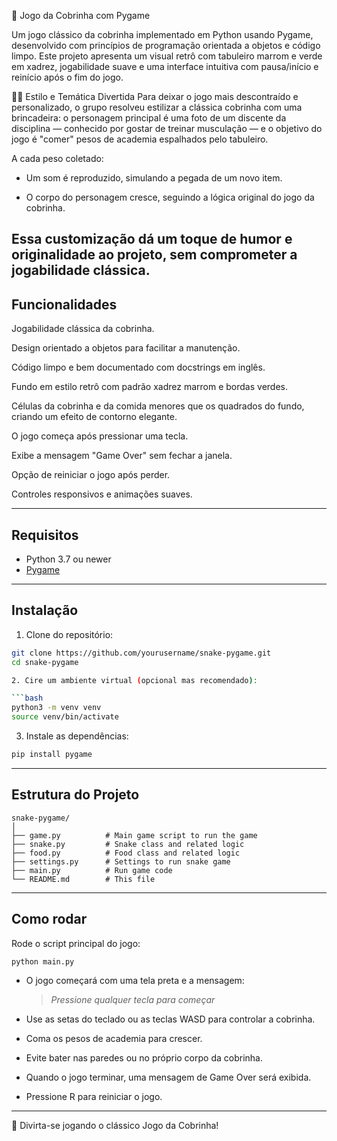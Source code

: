 🐍 Jogo da Cobrinha com Pygame

Um jogo clássico da cobrinha implementado em Python usando Pygame, desenvolvido com princípios de programação orientada a objetos e código limpo. Este projeto apresenta um visual retrô com tabuleiro marrom e verde em xadrez, jogabilidade suave e uma interface intuitiva com pausa/início e reinício após o fim do jogo.

🏋️‍♂️ Estilo e Temática Divertida
Para deixar o jogo mais descontraído e personalizado, o grupo resolveu estilizar a clássica cobrinha com uma brincadeira:
o personagem principal é uma foto de um discente da disciplina — conhecido por gostar de treinar musculação — e o objetivo do jogo é "comer" pesos de academia espalhados pelo tabuleiro.

A cada peso coletado:

- Um som é reproduzido, simulando a pegada de um novo item.

- O corpo do personagem cresce, seguindo a lógica original do jogo da cobrinha.

Essa customização dá um toque de humor e originalidade ao projeto, sem comprometer a jogabilidade clássica.
---

## Funcionalidades

Jogabilidade clássica da cobrinha.

Design orientado a objetos para facilitar a manutenção.

Código limpo e bem documentado com docstrings em inglês.

Fundo em estilo retrô com padrão xadrez marrom e bordas verdes.

Células da cobrinha e da comida menores que os quadrados do fundo, criando um efeito de contorno elegante.

O jogo começa após pressionar uma tecla.

Exibe a mensagem "Game Over" sem fechar a janela.

Opção de reiniciar o jogo após perder.

Controles responsivos e animações suaves.

---

## Requisitos

- Python 3.7 ou newer
- [Pygame](https://www.pygame.org/news)

---

## Instalação

1. Clone do repositório:

```bash
git clone https://github.com/yourusername/snake-pygame.git
cd snake-pygame

2. Cire um ambiente virtual (opcional mas recomendado):

```bash
python3 -m venv venv
source venv/bin/activate
```

3. Instale as dependências:

```bash
pip install pygame
```

---

## Estrutura do Projeto

```
snake-pygame/
│
├── game.py          # Main game script to run the game
├── snake.py         # Snake class and related logic
├── food.py          # Food class and related logic
├── settings.py      # Settings to run snake game
├── main.py          # Run game code
└── README.md        # This file
```

---

## Como rodar

Rode o script principal do jogo:

```bash
python main.py
```

* O jogo começará com uma tela preta e a mensagem:

  > *Pressione qualquer tecla para começar*

* Use as setas do teclado ou as teclas WASD para controlar a cobrinha.

* Coma os pesos de academia para crescer.

* Evite bater nas paredes ou no próprio corpo da cobrinha.

* Quando o jogo terminar, uma mensagem de Game Over será exibida.

* Pressione R para reiniciar o jogo.

---

🎉 Divirta-se jogando o clássico Jogo da Cobrinha!
